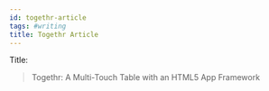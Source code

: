 ```yaml
---
id: togethr-article
tags: #writing
title: Togethr Article
---
```


Title:

> Togethr: A Multi-Touch Table with an HTML5 App Framework